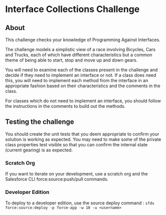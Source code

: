 # Interface Collections Challenge

## About

This challenge checks your knowledge of Programming Against Interfaces.

The challenge models a simplistic view of a race involving Bicycles, Cars and Trucks,
each of which have different characteristics but a common theme of being able to start, stop and move up and down gears.

You will need to examine each of the classes present in the challenge and decide if they need to implement an interface or not. If a class does need this, you will need to implement each method from the interface in an appropriate fashion based on their characteristics and the comments in the class. 

For classes which do not need to implement an interface, you should follow the instructions in the comments to build out the methods.

## Testing the challenge
You should create the unit tests that you deem appropriate to confirm your solution is working as expected. You may need to make some of the private class properties test visible so that you can confirm the internal state (current gearing) is as expected.

### Scratch Org
If you want to iterate on your development, use a scratch org and the Salesforce CLI force:source:push/pull commands.

### Developer Edition
To deploy to a developer edition, use the source deploy command :
`sfdx force:source:deploy -p force-app -w 10 -u <username>`